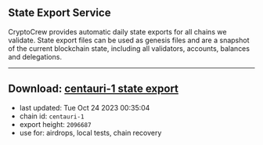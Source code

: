 ## State Export Service
CryptoCrew provides automatic daily state exports for all chains we validate. State export files can be used as genesis files and are a snapshot of the current blockchain state, including all validators, accounts, balances and delegations.

---
**Download: [centauri-1 state export](https://dl.ccvalidators.com/SERVICE/composable/centauri-1_export_2096687.json)**
---

- last updated: Tue Oct 24 2023 00:35:04
- chain id: `centauri-1`
- export height: `2096687`
- use for: airdrops, local tests, chain recovery
